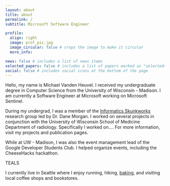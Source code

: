 ```yaml
---
layout: about
title: about
permalink: /
subtitle: Microsoft Software Engineer

profile:
  align: right
  image: prof_pic.jpg
  image_circular: false # crops the image to make it circular
  more_info:

news: false # includes a list of news items
selected_papers: false # includes a list of papers marked as "selected={true}"
social: false # includes social icons at the bottom of the page
---
```


Hello, my name is Michael Vanden Heuvel. I received my undergraduate degree in Computer Science from the University of Wisconsin - Madison. I am currently a Software Engineer at Microsoft working on Microsoft Sentinel.

During my undergrad, I was a member of the [Informatics Skunkworks](https://skunkworks.engr.wisc.edu/) research group led by Dr. Dane Morgan. I worked on several projects in conjunction with the University of Wisconsin School of Medicine Department of radiology. Specifically I worked on.... For more information, visit my projects and publication pages.

<!-- add note about Mingren, Dr. Lubner -->
<!-- Add note about Internship and what I do at Microsoft -->
<!-- Add more about CheeseHacks and include link and sponsor discussion -->
<!-- Talk about peer mentor for CS 220? -->
<!-- Include note about TEALS? -->

While at UW - Madison, I was also the event management lead of the Google Developer Students Club. I helped organize events, including the CheeseHacks hackathon.

TEALS

I currently live in Seattle where I enjoy running, hiking, [baking](/baking/), and visiting local coffee shops and bookstores.
